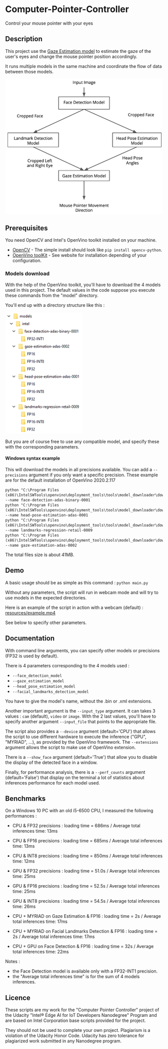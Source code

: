 # Computer-Pointer-Controller
Control your mouse pointer with your eyes

## Description

This project use the [Gaze Estimation model](https://docs.openvinotoolkit.org/latest/_models_intel_gaze_estimation_adas_0002_description_gaze_estimation_adas_0002.html) to estimate the gaze of the user's eyes and change the mouse pointer position accordingly.

It runs multiple models in the same machine and coordinate the flow of data between those models.

![](resources/pipeline.png?raw=true)

## Prerequisites

You need OpenCV and Intel's OpenVino toolkit installed on your machine.

* [OpenCV](https://opencv.org) - The simple install should look like `pip install opencv-python`.
* [OpenVino toolKit](https://software.intel.com/en-us/openvino-toolkit) - See website for installation depending of your configuration.

### Models download

With the help of the OpenVino toolkit, you'll have to download the 4 models used in this project.
The default values in the code suppose you execute these commands from the "model" directory.

You'll end up with a directory structure like this :

![](resources/models_tree.png)

But you are of course free to use any compatible model, and specify these with the corresponding parameters.

#### Windows syntax example

This will download the models in all precisions available. You can add a ```--precisions``` argument if you only want a specific precision.
These example are for the default installation of OpenVino 2020.2.117
```
python "C:\Program Files (x86)\IntelSWTools\openvino\deployment_tools\tools\model_downloader\downloader.py" --name face-detection-adas-binary-0001
python "C:\Program Files (x86)\IntelSWTools\openvino\deployment_tools\tools\model_downloader\downloader.py" --name head-pose-estimation-adas-0001
python "C:\Program Files (x86)\IntelSWTools\openvino\deployment_tools\tools\model_downloader\downloader.py" --name landmarks-regression-retail-0009
python "C:\Program Files (x86)\IntelSWTools\openvino\deployment_tools\tools\model_downloader\downloader.py" --name gaze-estimation-adas-0002
``` 

The total files size is about 41MB.

## Demo

A basic usage should be as simple as this command :
```python main.py```

Without any parameters, the script will run in webcam mode and will try to use models in the expected directories.

Here is an example of the script in action with a webcam (default) :
[resources/example.mp4](resources/example.mp4)

See below to specify other parameters.

## Documentation

With command line arguments, you can specify other models or precisions (FP32 is used by default).

There is 4 parameters corresponding to the 4 models used :
- ```--face_detection_model```
- ```--gaze_estimation_model```
- ```--head_pose_estimation_model```
- ```--facial_landmarks_detection_model```

You have to give the model's name, without the .bin or .xml extensions.

Another important argument is the ```--input_type``` argument. It can takes 3 values : ```cam``` (default), ```video``` or ```image```.
With the 2 last values, you'll have to specify another argument ```--input_file``` that points to the appropriate file.

The script also provides a ```--device``` argument (default='CPU') that allows the script to use different hardware to execute the inference ("GPU", "MYRIAD", ...), as provided by the OpenVino framework.
The ```--extensions``` argument allows the script to make use of OpenVino extension.

There is a ```--show_face``` argument (default='True') that allow you to disable the display of the detected face in a window.

Finally, for performance analysis, there is a ```--perf_counts``` argument (default='False') that display on the terminal a lot of statistics about inferences performance for each model used.

## Benchmarks

On a Windows 10 PC with an old i5-6500 CPU, I measured the following performances :

- CPU & FP32 precisions : loading time = 686ms / Average total inferences time: 13ms
- CPU & FP16 precisions : loading time = 685ms / Average total inferences time: 13ms
- CPU & INT8 precisions : loading time = 850ms / Average total inferences time: 12ms

- GPU & FP32 precisions : loading time = 51.0s / Average total inferences time: 25ms
- GPU & FP16 precisions : loading time = 52.5s / Average total inferences time: 25ms
- GPU & INT8 precisions : loading time = 54.5s / Average total inferences time: 26ms

- CPU + MYRIAD on Gaze Estimation & FP16 : loading time = 2s / Average total inferences time: 17ms
- CPU + MYRIAD on Facial Landmarks Detection & FP16 : loading time = 2s / Average total inferences time: 17ms
- CPU + GPU on Face Detection & FP16 : loading time = 32s / Average total inferences time: 22ms

Notes : 
- the Face Detection model is available only with a FP32-INT1 precision.
- the "Average total inferences time" is for the sum of 4 models inferences.

## Licence

These scripts are my work for the "Computer Pointer Controller" project of the Udacity "Intel® Edge AI for IoT Developers Nanodegree" Program and are based on Intel Corporation base scripts provided for the project.

They should not be used to complete your own project. Plagiarism is a violation of the Udacity Honor Code. Udacity has zero tolerance for plagiarized work submitted in any Nanodegree program.
